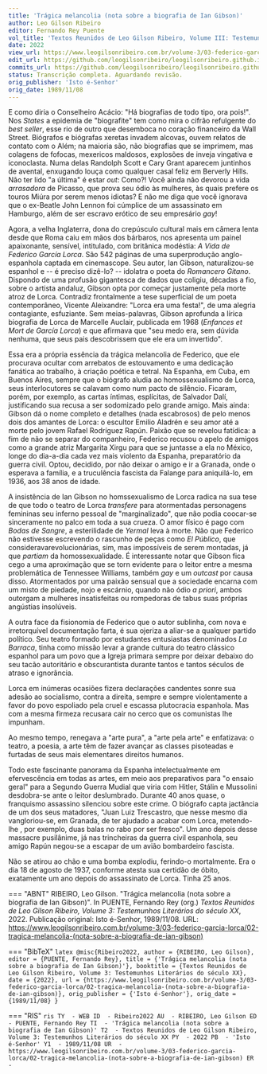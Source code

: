 ```yaml
---
title: 'Trágica melancolia (nota sobre a biografia de Ian Gibson)'
author: Leo Gilson Ribeiro
editor: Fernando Rey Puente
vol_title: 'Textos Reunidos de Leo Gilson Ribeiro, Volume III: Testemunhos Literários do século XX'
date: 2022
view_url: https://www.leogilsonribeiro.com.br/volume-3/03-federico-garcia-lorca/02-tragica-melancolia-(nota-sobre-a-biografia-de-ian-gibson)
edit_url: https://github.com/leogilsonribeiro/leogilsonribeiro.github.io/edit/main/docs/markdown/volume-3/03-federico-garcia-lorca/02-tragica-melancolia-(nota-sobre-a-biografia-de-ian-gibson).md
commits_url: https://github.com/leogilsonribeiro/leogilsonribeiro.github.io/commits/main/docs/markdown/volume-3/03-federico-garcia-lorca/02-tragica-melancolia-(nota-sobre-a-biografia-de-ian-gibson).md
status: Transcrição completa. Aguardando revisão.
orig_publisher: 'Isto é-Senhor'
orig_date: 1989/11/08
---
```


E como diria o Conselheiro Acácio: "Há biografias de todo tipo, ora pois!". Nos *States* a epidemia de "biografite" tem como mira o cifrão refulgente do *best seller*, esse rio de outro que desemboca no coração financeiro da Wall Street. Biógrafos e biógrafas xeretas invadem alcovas, ouvem relatos de contato com o Além; na maioria são, não biografias que se imprimem, mas colagens de fofocas, mexericos maldosos, explosões de inveja vingativa e iconoclasta. Numa delas Randolph Scott e Cary Grant aparecem juntinhos de avental, enxugando louça como qualquer casal feliz em Berverly Hills. Não ter lido "a última" é estar *out*: Como?! Você ainda não devorou a vida *arrasadora* de Picasso, que prova seu ódio às mulheres, às quais prefere os touros Miúra por serem menos idiotas? E não me diga que você ignorava que o ex-Beatle John Lennon foi cúmplice de um assassinato em Hamburgo, além de ser escravo erótico de seu empresário *gay*!

Agora, a velha Inglaterra, dona do crepúsculo cultural mais em câmera lenta desde que Roma caiu em mãos dos bárbaros, nos apresenta um painel apaixonante, sensível, intitulado, com britânica modéstia: *A Vida de Federico García Lorca*. São 542 páginas de uma superprodução anglo-espanhola captada em cinemascope. Seu autor, Ian Gibson, naturalizou-se espanhol e -- é preciso dizê-lo? -- idolatra o poeta do *Romancero Gitano*. Dispondo de uma profusão gigantesca de dados que coligiu, décadas a fio, sobre o artista andaluz, Gibson opta por começar justamente pela morte atroz de Lorca. Contradiz frontalmente a tese superficial de um poeta contemporâneo, Vicente Aleixandre: "Lorca era uma festa!", de uma alegria contagiante, esfuziante. Sem meias-palavras, Gibson aprofunda a lírica biografia de Lorca de Marcelle Auclair, publicada em 1968 (*Enfances et Mort de García Lorca*) e que afirmava que "seu medo era, sem dúvida nenhuma, que seus pais descobrissem que ele era um invertido".

Essa era a própria essência da trágica melancolia de Federico, que ele procurava ocultar com arrebatos de estouvamento e uma dedicação fanática ao trabalho, à criação poética e tetral. Na Espanha, em Cuba, em Buenos Aires, sempre que o biógrafo aludia ao homossexualismo de Lorca, seus interlocutores se calavam como num pacto de silêncio. Ficaram, porém, por exemplo, as cartas íntimas, esplícitas, de Salvador Dalí, justificando sua recusa a ser sodomizado pelo grande amigo. Mais ainda: Gibson dá o nome completo e detalhes (nada escabrosos) de pelo menos dois dos amantes de Lorca: o escultor Emilio Aladrén e seu amor até a morte pelo jovem Rafael Rodríguez Rapún. Paixão que se revelou fatídica: a fim de não se separar do companheiro, Federico recusou o apelo de amigos como a grande atriz Margarita Xirgu para que se juntasse a ela no México, longe do dia-a-dia cada vez mais violento da Espanha, preparatório da guerra civil. Optou, decidido, por não deixar o amigo e ir a Granada, onde o esperava a família, e a truculência fascista da Falange para aniquilá-lo, em 1936, aos 38 anos de idade.

A insistência de Ian Gibson no homssexualismo de Lorca radica na sua tese de que todo o teatro de Lorca *transfere* para atormentadas personagens femininas seu inferno pessoal de "marginalizado", que não podia coocar-se sinceramente no palco em toda a sua crueza. O amor físico é pago com *Bodas de Sangre*, a esterilidade de *YermaI* leva à morte. Não que Federico não estivesse escrevendo o rascunho de peças como *El Público*, que consideravarevolucionárias, sim, mas impossíveis de serem montadas, já que *partiam* da homossexualidade. É interessante notar que Gibson fica cego a uma aproximação que se torn evidente para o leitor entre a mesma problemática de Tennessee Williams, também *gay* e um *outcast* por causa disso. Atormentados por uma paixão sensual que a sociedade encarna com um misto de piedade, nojo e escárnio, quando não ódio *a priori*, ambos outorgam a mulheres insatisfeitas ou rompedoras de tabus suas próprias angústias insolúveis.

A outra face da fisionomia de Federico que o autor sublinha, com nova e irretorquível documentação farta, é sua ojeriza a aliar-se a qualquer partido político. Seu teatro formado por estudantes entusiastas denominados *La Barraca*, tinha como missão levar a grande cultura do teatro clássico espanhol para um povo que a Igreja primara sempre por deixar debaixo do seu tacão autoritário e obscurantista durante tantos e tantos séculos de atraso e ignorância.

Lorca em inúmeras ocasiões fizera declarações candentes sonre sua adesão ao socialismo, contra a direita, sempre e sempre violentamente a favor do povo espoliado pela cruel e escassa plutocracia espanhola. Mas com a mesma firmeza recusara cair no cerco que os comunistas lhe impunham.

Ao mesmo tempo, renegava a "arte pura", a "arte pela arte" e enfatizava: o teatro, a poesia, a arte têm de fazer avançar as classes pisoteadas e furtadas de seus mais elementares direitos humanos.

Todo este fascinante panorama da Espanha intelectualmente em efervescência em todas as artes, em meio aos preparativos para "o ensaio geral" para a Segundo Guerra Mudial que viria com Hitler, Stálin e Mussolini desdobra-se ante o leitor deslumbrado. Durante 40 anos quase, o franquismo assassino silenciou sobre este crime. O biógrafo capta jactância de um dos seus matadores, "Juan Luiz Trescastro, que nesse mesmo dia vangloriou-se, em Granada, de ter ajudado a acabar com Lorca, metendo-lhe , por exemplo, duas balas no rabo por ser fresco". Um ano depois desse massacre pusilânime, já nas trincheiras da guerra civil espanhola, seu amigo Rapún negou-se a escapar de um avião bombardeiro fascista.

Não se atirou ao chão e uma bomba explodiu, ferindo-o mortalmente. Era o dia 18 de agosto de 1937, conforme atesta sua certidão de óbito, exatamente um ano depois do assassinato de Lorca. Tinha 25 anos.


=== "ABNT"
    RIBEIRO, Leo Gilson. "Trágica melancolia (nota sobre a biografia de Ian Gibson)". In PUENTE, Fernando Rey (org.) <em>Textos Reunidos de Leo Gilson Ribeiro, Volume 3: Testemunhos Literários do século XX</em>, 2022. Publicação original: Isto é-Senhor, 1989/11/08. URL: <a href="stable_url">https://www.leogilsonribeiro.com.br/volume-3/03-federico-garcia-lorca/02-tragica-melancolia-(nota-sobre-a-biografia-de-ian-gibson)</a>

=== "BibTeX"
    ```latex
    @misc{Ribeiro2022,
    author = {RIBEIRO, Leo Gilson},
    editor = {PUENTE, Fernando Rey},
    title = {'Trágica melancolia (nota sobre a biografia de Ian Gibson)'},
    booktitle = {Textos Reunidos de Leo Gilson Ribeiro, Volume 3: Testemunhos Literários do século XX},
    date = {2022},
    url = {https://www.leogilsonribeiro.com.br/volume-3/03-federico-garcia-lorca/02-tragica-melancolia-(nota-sobre-a-biografia-de-ian-gibson)},
    orig_publisher = {'Isto é-Senhor'},
    orig_date = {1989/11/08}
    }
    ```

=== "RIS"
    ```ris
    TY  - WEB
    ID  - Ribeiro2022
    AU  - RIBEIRO, Leo Gilson
    ED  - PUENTE, Fernando Rey
    TI  - 'Trágica melancolia (nota sobre a biografia de Ian Gibson)'
    T2  - Textos Reunidos de Leo Gilson Ribeiro, Volume 3: Testemunhos Literários do século XX
    PY  - 2022
    PB  - 'Isto é-Senhor'
    Y1  - 1989/11/08
    UR  - https://www.leogilsonribeiro.com.br/volume-3/03-federico-garcia-lorca/02-tragica-melancolia-(nota-sobre-a-biografia-de-ian-gibson)
    ER  - 
    ```
